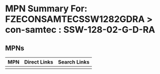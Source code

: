 



# MPN Summary For: FZECONSAMTECSSW1282GDRA > con-samtec : SSW-128-02-G-D-RA

## MPNs
  

|MPN|Direct Links|Search Links|
| :--- | :--- | :--- |
||||
